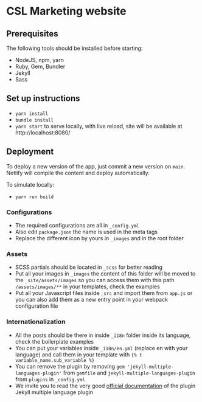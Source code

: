 # CSL Marketing website

## Prerequisites
The following tools should be installed before starting:
* NodeJS, npm, yarn
* Ruby, Gem, Bundler
* Jekyll
* Sass

## Set up instructions
* `yarn install`
* `bundle install`
* `yarn start` to serve locally, with live reload, site will be available at http://localhost:8080/

## Deployment
To deploy a new version of the app, just commit a new version on `main`. Netlify will compile the content and deploy automatically.

To simulate locally:
* `yarn run build`

### Configurations
* The required configurations are all in `_config.yml`
* Also edit `package.json` the name is used in the meta tags
* Replace the different icon by yours in `_images` and in the root folder

### Assets
* SCSS partials should be located in `_scss` for better reading
* Put all your images in `_images` the content of this folder will be moved to the `_site/assets/images` so you can access them with this path `/assets/images/**` in your templates, check the examples
* Put all your Javascript files inside `_src` and import them from `app.js` or you can also add them as a new entry point in your webpack configuration file

### Internationalization
* All the posts should be there in inside `_i18n` folder inside its language, check the boilerplate examples
* You can put your variables inside `_i18n/en.yml` (replace en with your language) and call them in your template with `{% t variable_name.sub_variable %}`
* You can remove the plugin by removing `gem 'jekyll-multiple-languages-plugin'` from `gemfile` and `jekyll-multiple-languages-plugin` from `plugins` in `_config.yml`
* We invite you to read the very good [official documentation](https://github.com/Anthony-Gaudino/jekyll-multiple-languages-plugin) of the plugin Jekyll multiple language plugin
